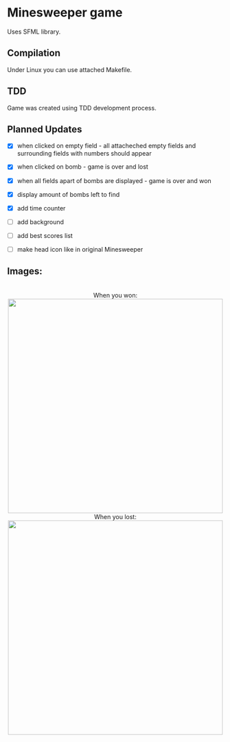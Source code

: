 # Minesweeper game

Uses SFML library.

## Compilation

Under Linux you can use attached Makefile.

## TDD

Game was created using TDD development process.

## Planned Updates

- [x] when clicked on empty field - all attacheched empty fields and surrounding fields with numbers should appear
- [x] when clicked on bomb - game is over and lost
- [x] when all fields apart of bombs are displayed - game is over and won
- [x] display amount of bombs left to find
- [x] add time counter
- [ ] add background
- [ ] add best scores list
- [ ] make head icon like in original Minesweeper



## Images:
<p align="center">
<br>When you won:<br>
  <img src="https://user-images.githubusercontent.com/25400249/55507449-fc818180-5657-11e9-9911-56d242f64a99.png" width="500"/>
<br>When you lost:<br>
  <img src="https://user-images.githubusercontent.com/25400249/55507455-fdb2ae80-5657-11e9-9576-051546e44396.png" width="500"/>
</p>